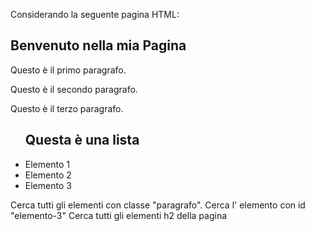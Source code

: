 Considerando la seguente pagina HTML:

<!DOCTYPE html>
<html lang="en">
  <head>
    <meta charset="UTF-8" />
    <meta name="viewport" content="width=device-width, initial-scale=1.0" />
    <title>Esercizio Cercare Elementi nel DOM</title>
  </head>
  <body>
    <h2>Benvenuto nella mia Pagina</h2>
    <p class="paragrafo">Questo è il primo paragrafo.</p>
    <p class="paragrafo">Questo è il secondo paragrafo.</p>
    <p class="paragrafo">Questo è il terzo paragrafo.</p>
    <ul>
      <h2>Questa è una lista</h2>
      <li id="elemento-1">Elemento 1</li>
      <li id="elemento-2">Elemento 2</li>
      <li id="elemento-3">Elemento 3</li>
    </ul>
  </body>
</html>
Cerca tutti gli elementi con classe "paragrafo".
Cerca l' elemento con id "elemento-3"
Cerca tutti gli elementi h2 della pagina
